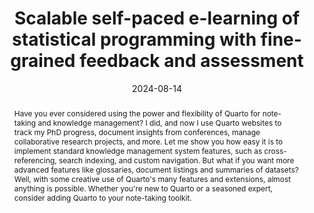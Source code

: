 ---
title: "Scalable self-paced e-learning of statistical programming with fine-grained feedback and assessment"
talk-venue: posit::conf(2024)
talk-location: Seattle, Washington (USA)
# talk-recording: insert URL
# type: submitted
slides-pdf: https://github.com/cynthiahqy/positconf2024/raw/96581bdf3702cb967f00909a6cbf478a2afb6894/slides.pdf
slides-source: https://github.com/cynthiahqy/positconf2024/releases/tag/20240814_positconf 
repo-github: https://github.com/cynthiahqy/positconf2024/
repo-local: talk_positconf-2024
date: 2024-08-14
abstract: |
  Have you ever considered using the power and flexibility of Quarto for note-taking and knowledge management? I did, and now I use Quarto websites to track my PhD progress, document insights from conferences, manage collaborative research projects, and more. Let me show you how easy it is to implement standard knowledge management system features, such as cross-referencing, search indexing, and custom navigation. But what if you want more advanced features like glossaries, document listings and summaries of datasets? Well, with some creative use of Quarto's many features and extensions, almost anything is possible. Whether you're new to Quarto or a seasoned expert, consider adding Quarto to your note-taking toolkit.
---